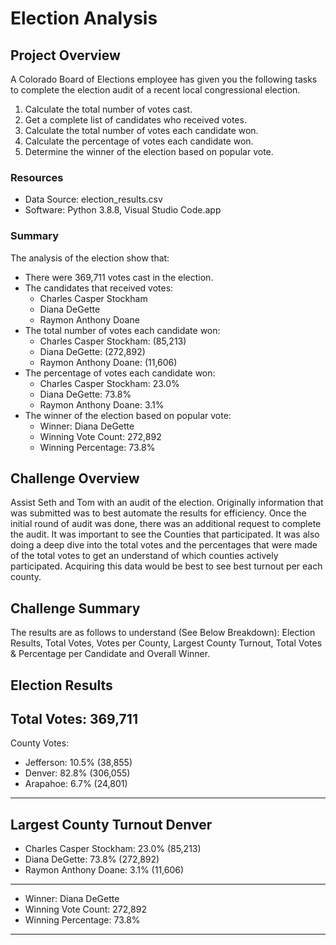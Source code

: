# Election Analysis

## Project Overview

A Colorado Board of Elections employee has given you the following tasks to complete the election audit of a recent local congressional election.

1. Calculate the total number of votes cast.
2. Get a complete list of candidates who received votes.
3. Calculate the total number of votes each candidate won.
4. Calculate the percentage of votes each candidate won.
5. Determine the winner of the election based on popular vote.

### Resources

- Data Source:   	election_results.csv
- Software:   	Python 3.8.8, Visual Studio Code.app

### Summary

The analysis of the election show that:
- There were 369,711 votes cast in the election.
- The candidates that received votes:
	- Charles Casper Stockham
	- Diana DeGette
	- Raymon Anthony Doane
- The total number of votes each candidate won:	
	- Charles Casper Stockham: (85,213)
	- Diana DeGette: (272,892)
	- Raymon Anthony Doane: (11,606)
- The percentage of votes each candidate won:
	- Charles Casper Stockham: 23.0% 
	- Diana DeGette: 73.8% 
	- Raymon Anthony Doane: 3.1% 
- The winner of the election based on popular vote:
	- Winner: Diana DeGette
	- Winning Vote Count: 272,892
	- Winning Percentage: 73.8%

## Challenge Overview
Assist Seth and Tom with an audit of the election.  Originally information that was submitted was to best automate the results for efficiency.   Once the initial round of audit was done, there was an additional request to complete the audit.   It was important to see the Counties that participated.   It was also doing a deep dive into the total votes and the percentages that were made of the total votes to get an understand of which counties actively participated.   Acquiring this data would be best to see best turnout per each county.

## Challenge Summary

	
The results are as follows to understand (See Below Breakdown):   Election Results, Total Votes, Votes per County, Largest County Turnout, Total Votes & Percentage per Candidate and Overall Winner.

Election Results
-------------------------
Total Votes: 369,711
-------------------------
County Votes:
- Jefferson: 10.5% (38,855)
- Denver: 82.8% (306,055)
- Arapahoe: 6.7% (24,801)
-------------------------
Largest County Turnout Denver
-------------------------

- Charles Casper Stockham: 23.0% (85,213)
- Diana DeGette: 73.8% (272,892)
- Raymon Anthony Doane: 3.1% (11,606)

-------------------------
- Winner: Diana DeGette
- Winning Vote Count: 272,892
- Winning Percentage: 73.8%
-------------------------
